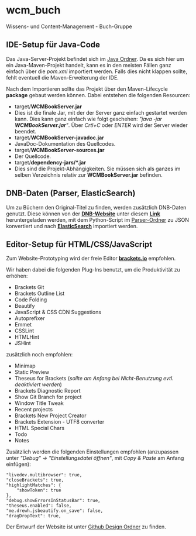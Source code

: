wcm_buch
========

Wissens- und Content-Management - Buch-Gruppe

IDE-Setup für Java-Code
-----------------------

Das Java-Server-Projekt befindet sich im [Java Ordner](https://github.com/Querela/wcm_buch/tree/master/Java/WCMBookServer).
Da es sich hier um ein Java-Maven-Projekt handelt, kann es in den meisten Fällen ganz einfach über die *pom.xml* importiert werden. Falls dies nicht klappen sollte, fehlt eventuell die Maven-Erweiterung der IDE.

Nach dem Importieren sollte das Projekt über den Maven-Lifecycle **package** gebaut werden können. Dabei entstehen die folgenden Resourcen:

-   target/**WCMBookServer.jar**
  -   Dies ist die finale Jar, mit der der Server ganz einfach gestartet werden kann. Dies kann ganz einfach wie folgt geschehen: _"java -jar **WCMBookServer.jar**"_. Über *Crtl+C* oder *ENTER* wird der Server wieder beendet.
-   target/**WCMBookServer-javadoc.jar**
  -   JavaDoc-Dokumentation des Quellcodes.
-   target/**WCMBookServer-sources.jar**
  -   Der Quellcode.
-   target/**dependency-jars/*.jar**
  -   Dies sind die Projekt-Abhängigkeiten. Sie müssen sich als ganzes im selben Verzeichnis relativ zur **WCMBookServer.jar** befinden.

DNB-Daten (Parser, ElasticSearch)
---------------------------------

Um zu Büchern den Original-Titel zu finden, werden zusätzlich DNB-Daten genutzt. Diese können von der **[DNB-Website][2]** unter diesem **[Link][3]** heruntergeladen werden, mit dem Python-Script im [Parser-Ordner](https://github.com/Querela/wcm_buch/tree/master/Parser) zu JSON konvertiert und nach **[ElasticSearch][4]** importiert werden.

Editor-Setup für HTML/CSS/JavaScript
------------------------------------

Zum Website-Prototyping wird der freie Editor **[brackets.io][1]** empfohlen.

Wir haben dabei die folgenden Plug-Ins benutzt, um die Produktivität zu erhöhen:

-   Brackets Git
-   Brackets Outline List
-   Code Folding
-   Beautify
-   JavaScript & CSS CDN Suggestions
-   Autoprefixer
-   Emmet
-   CSSLint
-   HTMLHint
-   JSHint

zusätzlich noch empfohlen:

-   Minimap
-   Static Preview
-   Theseus for Brackets (_sollte am Anfang bei Nicht-Benutzung evtl. deaktiviert werden_)
-   Brackets Diagnostic Report
-   Show Git Branch for project
-   Window Title Tweak
-   Recent projects
-   Brackets New Project Creator
-   Brackets Extension - UTF8 converter
-   HTML Special Chars
-   Todo
-   Notes

Zusätzlich werden die folgenden Einstellungen empfohlen (anzupassen unter _"Debug" -> "Einstellungsdatei öffnen"_, mit _Copy & Paste_ am Anfang einfügen):

    "livedev.multibrowser": true,
    "closeBrackets": true,
    "highlightMatches": {
        "showToken": true
    },
    "debug.showErrorsInStatusBar": true,
    "theseus.enabled": false,
    "me.drewh.jsbeautify.on_save": false,
    "dragDropText": true,

Der Entwurf der Website ist unter [Github Design Ordner](https://github.com/Querela/wcm_buch/tree/website-design/Website/Design) zu finden.

[1]: http://brackets.io/    "brackets.io"
[2]: http://www.dnb.de/     "DNB"
[3]: http://datendienst.dnb.de/cgi-bin/mabit.pl?cmd=fetch&userID=opendata&pass=opendata&mabheft=DNBTitel.ttl.gz  "DNB-Daten-Export"
[4]: https://www.elastic.co/    "ElasticSearch"
